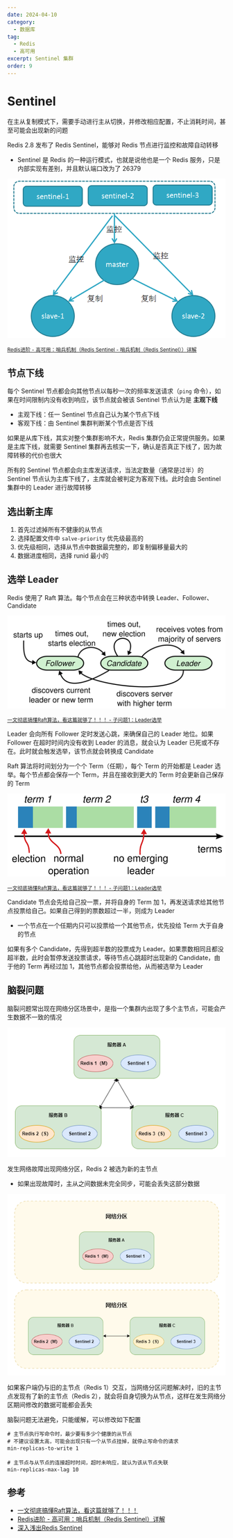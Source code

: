 ```yaml
---
date: 2024-04-10
category:
  - 数据库
tag:
  - Redis
  - 高可用
excerpt: Sentinel 集群
order: 9
---
```


# Sentinel

在主从复制模式下，需要手动进行主从切换，并修改相应配置，不止消耗时间，甚至可能会出现新的问题

Redis 2.8 发布了 Redis Sentinel，能够对 Redis 节点进行监控和故障自动转移

- Sentinel 是 Redis 的一种运行模式，也就是说他也是一个 Redis 服务，只是内部实现有差别，并且默认端口改为了 26379

![](./md.assets/sentinel.png)

<small>[Redis进阶 - 高可用：哨兵机制（Redis Sentinel - 哨兵机制（Redis Sentinel））详解](https://pdai.tech/md/db/nosql-redis/db-redis-x-sentinel.html)</small>

## 节点下线

每个 Sentinel 节点都会向其他节点以每秒一次的频率发送请求（`ping` 命令），如果在时间限制内没有收到响应，该节点就会被该 Sentinel 节点认为是 **主观下线**

- 主观下线：任一 Sentinel 节点自己认为某个节点下线
- 客观下线：由 Sentinel 集群判断某个节点是否下线

如果是从库下线，其实对整个集群影响不大，Redis 集群仍会正常提供服务。如果是主库下线，就需要 Sentinel 集群再去核实一下，确认是否真正下线了，因为故障转移的代价也很大

所有的 Sentinel 节点都会向主库发送请求，当法定数量（通常是过半）的 Sentinel 节点认为主库下线了，主库就会被判定为客观下线。此时会由 Sentinel 集群中的 Leader 进行故障转移

## 选出新主库

1. 首先过滤掉所有不健康的从节点
2. 选择配置文件中 `salve-priority` 优先级最高的
3. 优先级相同，选择从节点中数据最完整的，即复制偏移量最大的
4. 数据进度相同，选择 runid 最小的

## 选举 Leader

Redis 使用了 Raft 算法。每个节点会在三种状态中转换 Leader、Follower、Candidate

![](./md.assets/raft_role.png)

<small>[一文彻底搞懂Raft算法，看这篇就够了！！！ - 子问题1：Leader选举](https://juejin.cn/post/7218915344130359351)</small>

Leader 会向所有 Follower 定时发送心跳，来确保自己的 Leader 地位。如果 Follower 在超时时间内没有收到 Leader 的消息，就会认为 Leader 已死或不存在。此时就会触发选举，该节点就会转换成 Candidate

Raft 算法将时间划分为一个个 Term（任期），每个 Term 的开始都是 Leader 选举。每个节点都会保存一个 Term，并且在接收到更大的 Term 时会更新自己保存的 Term

![](./md.assets/raft_term.png)

<small>[一文彻底搞懂Raft算法，看这篇就够了！！！ - 子问题1：Leader选举](https://juejin.cn/post/7218915344130359351)</small>

Candidate 节点会先给自己投一票，并将自身的 Term 加 1，再发送请求给其他节点投票给自己。如果自己得到的票数超过一半，则成为 Leader

- 一个节点在一个任期内只可以投票给一个其他节点，优先投给 Term 大于自身的节点

如果有多个 Candidate，先得到超半数的投票成为 Leader。如果票数相同且都没超半数，此时会暂停发送投票请求，等待节点心跳超时出现新的 Candidate，由于他的 Term 再经过加 1，其他节点都会投票给他，从而被选举为 Leader

## 脑裂问题

脑裂问题常出现在网络分区场景中，是指一个集群内出现了多个主节点，可能会产生数据不一致的情况

![](./md.assets/brain_split_1.png)

发生网络故障出现网络分区，Redis 2 被选为新的主节点

- 如果出现故障时，主从之间数据未完全同步，可能会丢失这部分数据

![](./md.assets/brain_split_2.png)

如果客户端仍与旧的主节点（Redis 1）交互，当网络分区问题解决时，旧的主节点发现有了新的主节点（Redis 2），就会将自身切换为从节点，这样在发生网络分区期间修改的数据可能都会丢失

脑裂问题无法避免，只能缓解，可以修改如下配置

```shell
# 主节点执行写命令时，最少要有多少个健康的从节点
# 不建议设置太高，可能会出现只有一个从节点挂掉，就停止写命令的请求
min-replicas-to-write 1

# 主节点与从节点的连接超时时间，超时未响应，就认为该从节点失联
min-replicas-max-lag 10
```

## 参考

- [一文彻底搞懂Raft算法，看这篇就够了！！！](https://juejin.cn/post/7218915344130359351)
- [Redis进阶 - 高可用：哨兵机制（Redis Sentinel）详解](https://pdai.tech/md/db/nosql-redis/db-redis-x-sentinel.html)
- [深入浅出Redis Sentinel](https://wiyi.org/redis-sentinel.html)
